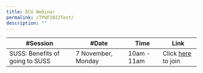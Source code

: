 ```yaml
---
title: ECG Webinar
permalink: /TPOF2022Test/
description: ""
---
```



| #Session | #Date | Time | Link |
| - | - | - | - |
| SUSS: Benefits of going to SUSS     | 7 November, Monday | 10am - 11am    | Click [here](https://teams.microsoft.com/l/meetup-join/19:4EcoKuqb71iF7HAmajW0VPeFg7cJCjEjmEFUjgK4E5g1@thread.tacv2/1656384425550?context=%7B%22Tid%22:%2225a99bf0-8e72-472a-ae50-adfbdf0df6f1%22,%22Oid%22:%22c083ea69-58c5-4cf2-9ce1-de712a1a8226%22%7D) to join |

